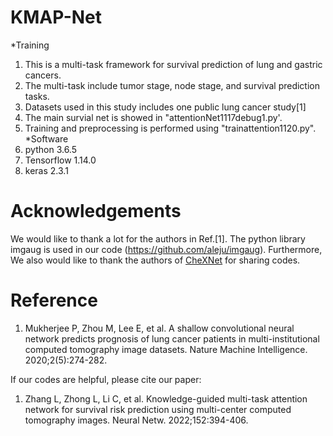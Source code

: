 # KMAP-Net
*Training
1. This is a multi-task framework for survival prediction of lung and gastric cancers.
2. The multi-task include tumor stage, node stage, and survival prediction tasks.
3. Datasets used in this study includes one public lung cancer study[1]
4. The main survial net is showed in "attentionNet1117debug1.py'.
5. Training and preprocessing is performed using "trainattention1120.py".
*Software
1. python 3.6.5
2. Tensorflow 1.14.0
3. keras 2.3.1


# Acknowledgements

We would like to thank a lot for the authors in Ref.[1]. The python library imgaug is used in our code (https://github.com/aleju/imgaug). Furthermore, We also would like to thank the authors of [CheXNet](https://arxiv.org/pdf/1711.05225.pdf) for sharing codes.


# Reference
1. Mukherjee P, Zhou M, Lee E, et al. A shallow convolutional neural network predicts prognosis of lung cancer patients in multi-institutional computed tomography image datasets. Nature Machine Intelligence. 2020;2(5):274-282.


If our codes are helpful, please cite our paper:

1.	Zhang L, Zhong L, Li C, et al. Knowledge-guided multi-task attention network for survival risk prediction using multi-center computed tomography images. Neural Netw. 2022;152:394-406.
